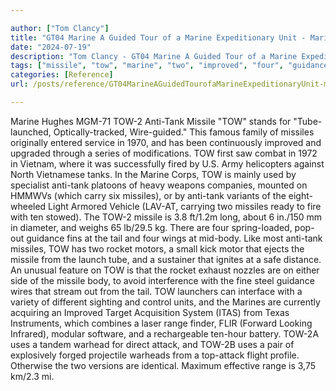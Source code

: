 ```yaml
---

author: ["Tom Clancy"]
title: "GT04 Marine A Guided Tour of a Marine Expeditionary Unit - Marine_split_067.html"
date: "2024-07-19"
description: "Tom Clancy - GT04 Marine A Guided Tour of a Marine Expeditionary Unit"
tags: ["missile", "tow", "marine", "two", "improved", "four", "guidance", "tail", "rocket", "motor", "range", "us", "warhead", "hughes", "stand", "famous", "family", "originally", "entered", "service", "continuously", "upgraded", "series", "modification", "first"]
categories: [Reference]
url: /posts/reference/GT04MarineAGuidedTourofaMarineExpeditionaryUnit-marinesplit067html

---
```



Marine
Hughes MGM-71 TOW-2 Anti-Tank Missile
"TOW" stands for "Tube-launched, Optically-tracked, Wire-guided." This famous family of missiles originally entered service in 1970, and has been continuously improved and upgraded through a series of modifications. TOW first saw combat in 1972 in Vietnam, where it was successfully fired by U.S. Army helicopters against North Vietnamese tanks. In the Marine Corps, TOW is mainly used by specialist anti-tank platoons of heavy weapons companies, mounted on HMMWVs (which carry six missiles), or by anti-tank variants of the eight-wheeled Light Armored Vehicle (LAV-AT, carrying two missiles ready to fire with ten stowed).
The TOW-2 missile is 3.8 ft/1.2m long, about 6 in./150 mm in diameter, and weighs 65 lb/29.5 kg. There are four spring-loaded, pop-out guidance fins at the tail and four wings at mid-body. Like most anti-tank missiles, TOW has two rocket motors, a small kick motor that ejects the missile from the launch tube, and a sustainer that ignites at a safe distance. An unusual feature on TOW is that the rocket exhaust nozzles are on either side of the missile body, to avoid interference with the fine steel guidance wires that stream out from the tail. TOW launchers can interface with a variety of different sighting and control units, and the Marines are currently acquiring an Improved Target Acquisition System (ITAS) from Texas Instruments, which combines a laser range finder, FLIR (Forward Looking Infrared), modular software, and a rechargeable ten-hour battery. TOW-2A uses a tandem warhead for direct attack, and TOW-2B uses a pair of explosively forged projectile warheads from a top-attack flight profile. Otherwise the two versions are identical. Maximum effective range is 3,75 km/2.3 mi.
